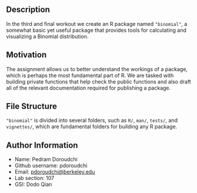 ## Description

In the third and final workout we create an R package named `"binomial"`, a somewhat basic yet useful package that provides tools for calculating and visualizing a Binomial distribution.     

## Motivation

The assignment allows us to better understand the workings of a package, which is perhaps the most fundamental part of R. We are tasked with building private functions that help check the public functions and also draft all of the relevant documentation required for publishing a package.

## File Structure

`"binomial"` is divided into several folders, such as `R/`, `man/`, `tests/`, and `vignettes/`, which are fundamental folders for building any R package.

## Author Information

- Name: Pedram Doroudchi  
- Github username: pdoroudchi  
- Email: pdoroudchi@berkeley.edu  
- Lab section: 107  
- GSI: Dodo Qian  

